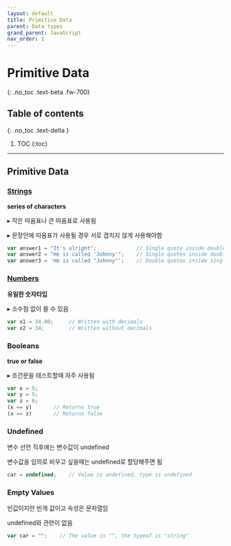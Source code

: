 ```yaml
---
layout: default
title: Primitive Data
parent: Data types
grand_parent: JavaScript
nav_order: 1
---
```

 
# Primitive Data
{: .no_toc .text-beta .fw-700}

## Table of contents
{: .no_toc .text-delta }

1. TOC
{:toc}

---

## Primitive Data

### [Strings](https://gekdev.github.io/docs/javascript/strings/)

**series of characters**

&#9656; 작은 따옴표나 큰 따옴표로 사용됨

&#9656; 문장안에 따옴표가 사용될 경우 서로 겹치지 않게 사용해야함

```js
var answer1 = "It's alright";             // Single quote inside double quotes
var answer2 = "He is called 'Johnny'";    // Single quotes inside double quotes
var answer3 = 'He is called "Johnny"';    // Double quotes inside single quotes
```

### [Numbers](https://gekdev.github.io/docs/javascript/numbers/)

**유일한 숫자타입**

&#9656; 소수점 없이 쓸 수 있음

```js
var x1 = 34.00;     // Written with decimals
var x2 = 34;        // Written without decimals
```

### Booleans

**true or false**

&#9656; 조건문을 테스트할때 자주 사용됨

```js
var x = 5;
var y = 5;
var z = 6;
(x == y)       // Returns true
(x == z)       // Returns false
```

### Undefined

변수 선언 직후에는 변수값이 undefined

변수값을 임의로 비우고 싶을때는 undefined로 할당해주면 됨


```js
car = undefined;    // Value is undefined, type is undefined
```

### Empty Values

빈값이지만 빈게 값이고 속성은 문자열임

undefined와 관련이 없음

```js
var car = "";    // The value is "", the typeof is "string"
```
